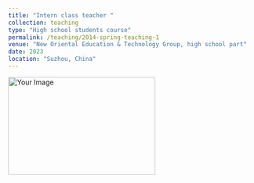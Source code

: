 ```yaml
---
title: "Intern class teacher "
collection: teaching
type: "High school students course"
permalink: /teaching/2014-spring-teaching-1
venue: "New Oriental Education & Technology Group, high school part"
date: 2023
location: "Suzhou, China"
---
```


<img src="../images/xdf.jpg" alt="Your Image" width="300" height="200">


